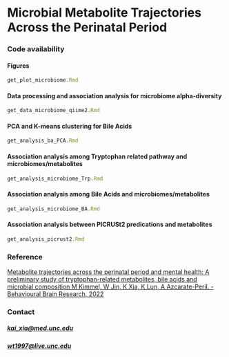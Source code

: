 # Microbial Metabolite Trajectories Across the Perinatal Period


### Code availability




#### Figures
``` js
get_plot_microbiome.Rmd
```

#### Data processing and association analysis for microbiome alpha-diversity
``` js
get_data_microbiome_qiime2.Rmd
```

#### PCA and K-means clustering for Bile Acids
``` js
get_analysis_ba_PCA.Rmd
```

#### Association analysis among Tryptophan related pathway and microbiomes/metabolites
``` js
get_analysis_microbiome_Trp.Rmd
```

#### Association analysis among Bile Acids and microbiomes/metabolites
``` js
get_analysis_microbiome_BA.Rmd
```

#### Association analysis between PICRUSt2 predications and metabolites
``` js
get_analysis_picrust2.Rmd
```


### Reference
[Metabolite trajectories across the perinatal period and mental health: A preliminary study of tryptophan-related metabolites, bile acids and microbial composition
M Kimmel, W Jin, K Xia, K Lun, A Azcarate-Peril. - Behavioural Brain Research, 2022](www.sciencedirect.com/science/article/abs/pii/S0166432821005234)


### Contact

##### kai_xia@med.unc.edu
##### wt1997@live.unc.edu
